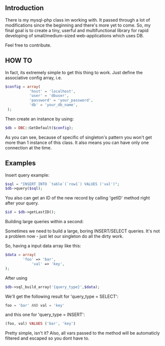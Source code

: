 Introduction
-------------------
There is my mysql-php class im working with. It passed through a lot of modifications since the beginning and there's more yet to come.
So, my final goal is to create a tiny, userful and multifunctional library for rapid developing of small/medium-sized web-applications which uses DB. 

Feel free to contribute.

HOW TO
-------------------
In fact, its extremely simple to get this thing to work.
Just define the associative config array, i.e.

```php
$config = array(           
           'host' = 'localhost',  
           'user' = 'dbuser',    
           'password' = 'your_password',       
           'db' = 'your_db_name',           
 );
```

Then create an instance by using:
```php
$db = DBC::GetDefault($config);
```

As you can see, because of specific of singleton's pattern you won't get more than 1 instance of this class. It also means you can have only one connection at the time.

Examples
-------------------

Insert query example:
```php
$sql = "INSERT INTO `table`(`row1`) VALUES ('val')";
$db->query($sql);
```
You also can get an ID of the new record by calling 'getID' method right after your query.
```php
$id = $db->getLastID();
```

Building large queries within a second:

Sometimes we need to build a large, boring INSERT/SELECT queries.
It's not a problem now - just let our singleton do all the dirty work.

So, having a input data array like this:
```php
$data = array(
		'foo' => 'bar',
	        'val' => 'key',
);
```

After using 
```php
$db->sql_build_array('{query_type}',$data);
```
We'll get the following result for 'query_type = SELECT':

```php
foo = 'bar' AND val = 'key'
```

and this one for 'query_type = INSERT':

```php
(foo, val) VALUES ('bar', 'key')
```
Pretty simple, isn't it?
Also, all vars passed to the method will be automaticly filtered and escaped so you dont have to.

